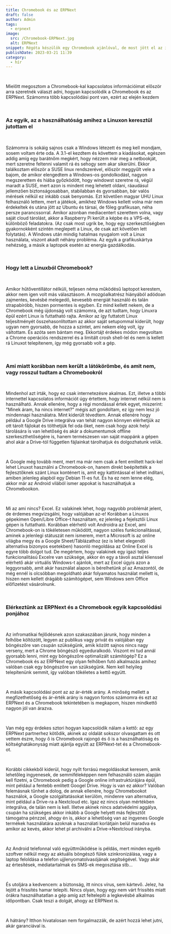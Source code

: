 ```yaml
---
title: Chromebook és az ERPNext
draft: false
author: Admin
tags:
  - erpnext
image:
  src: /Chromebook-ERPNext.jpg
  alt: ERPNext
snippet: Régóta készülök egy Chromebook ajánlóval, de most jött el az ideje, mert egy ideje tényleg mindkettő nagyon jó választás a mindennapi személyes és üzleti életben is.
publishDate: 2023-03-21 11:39
category:
  - hír
---
```


<p><br></p><p>Mielőtt megosztom a Chromebook-kal kapcsolatos információimat először arra szeretnék választ adni, hogyan kapcsolódik a Chromebook és az ERPNext. Számomra több kapcsolódási pont van, ezért az elején kezdem</p><p><br></p><h3>Az egyik, az a használhatóság amihez a Linuxon keresztül jutottam el</h3><p><br></p><p>Számomra is sokáig sajnos csak a Windows létezett és meg kell mondjam, sosem voltam érte oda. A 3.1-el kezdtem és követtem a kiadásokat, egészen addig amíg egy barátnőm megkért, hogy nézzem már meg a netbookját, mert szeretne feltenni valamit rá és sehogy sem akar sikerülni. Ekkor találkoztam először a SUSE linux rendszerével, először meggyűlt vele a bajom, de amikor elengedtem a Windows-os gondolkodást, nagyon megszerettem és hiába győzködött, hogy windowst szeretne rá, végül maradt a SUSE, mert azon is mindent meg lehetett oldani, ráaudásul jellemzően biztonságosabban, stabilabban és gyorsabban, bár valós mérések nélkül ez inkább csak benyomás. Ezt követően magyar UHU Linux felhasználó lettem, mert a játékok, amikhez Windows kellett volna már nem érdekeltek és utána jött az Ubuntu és társai, de főleg grafikusan, néha persze parancssorral. Amikor azonban mediacentert szerettem volna, vagy saját cloud tárolást, akkor a Raspberry Pi került a képbe és a VPS-ek, különböző feladatokra. (Az csak most ugrik be, hogy egy szerkesztőségben gyakornokként szintén meglepett a Linux, de csak azt követően lett folytatás). A Windows után mindig hatalmas nyugalom volt a Linux használata, viszont akadt néhány probléma. Az egyik a grafikuskártya nehézség, a másik a laptopok esetén az energia gazdálkodás.</p><p><br></p><h3>Hogy lett a Linuxból Chromebook?</h3><p><br></p><p>Amikor hűtőventillátor nélküli, teljesen néma működésű laptopot kerestem, akkor nem igen volt más választásom. A mozgóalkatrész hiányából adódoan zajmentes, kevésbé melegedő, kevesebb energiát használó és talán strapabíróbb, hiszen pormentes is egyben. Ez mind kellett nekem, de a Chromebook még újdonság volt számomra, de azt tudtam, hogy Linuxra épül ezért Linux is futtatható rajta. Amikor az így futtatott Linux teljesítményét összehasonlítottam az akkor saját setupommal kiderült, hogy ugyan nem gyorsabb, de hozza a szintet, ami nekem elég volt, így váltottam. És azóta sem bántam meg. Ekkortájt érdekes módon megvoltam a Chrome operációs rendszerrel és a limitált crosh shell-lel és nem is kellett rá Linuxot telepítenem, így még gyorsabb volt a gép.</p><p><br></p><h3>Ami miatt korábban nem került a látókörömbe, és amit nem, vagy rosszul tudtam a Chromebookról</h3><p><br></p><p>Mindenhol azt írták, hogy ez csak internetezésre akalmas. Ezt, illetve a többi internettel kapcsolatos információt úgy értettem, hogy internet nélkül nem is használható. Annak ellenére, hogy a régi mondással értek egyet, miszerint: "Minek áram, ha nincs internet?" mégis azt gondoltam, ez így nem lesz jó mindennapi használatra. Mint kiderült tévedtem. Annak ellenére hogy például a Google Drive integrálva van tehát nagyon könnyen elérhetjük az ott tárolt fájlokat és tölthetjük fel oda őket, nem csak hogy azok helyi tárolására is van lehetőség és akár a dokumentumok offline szerkeszthetőségére is, hanem természesen van saját mappánk a gépen ahol akár a Drive-tól független fájlainkat tárolhatjuk és dolgozhatunk velük.</p><p><br></p><p>A Google még tovább ment, mert ma már nem csak a fent említett hack-kel lehet Linuxot használni a Chromebook-on, hanem direkt beépítették a fejlesztőknek szánt Linux konténert is, amit egy kattintással el lehet indítani, amiben jelenleg alapból egy Debian 11-es fut. És ha ez nem lenne elég, akkor már az Android vilából ismer appokat is használhatjuk a Chromebookon.</p><p><br></p><p>Mi az ami nincs? Excel. Ez valakinek lehet, hogy nagyobb problémát jelent, de érdemes megvizsgálni, hogy valójában az-e! Korábban a Linuxos gépekimen Open/Libre Office-t használtam, ez jelenleg a fejelsztői Linux gépen is futtatható. Korábban elérhető volt Androidra az Excel, ami Chromebook-on is tökéletesen működött, nagyon széles funkcionalitással, aminek a jelenlegi státuszát nem ismerem, mert a Microsoft is az online világba megy és a Google Sheet/Táblázathoz (ez is lehet elegendő alternatíva bizonyos esetekben) hasonló megoldása az Online Excel is egyre több dolgot tud. De megértem, hogy valakinek egy igazi teljes funkcionalitású Excelre van szüksége, akkor én egy a távoli asztal klienssel elérhető akár virtuális Windows-t ajánlok, mert az Excel úgyis azon a leggyorsabb, amit akár használat alapon is bérelhetünk pl az Amazontól, de még ennél is olcsóbban megoldható akár folyamatos használat mellett is, hiszen nem kellett drágább számítógépet, sem Windows sem Office előfizetést vásárolnunk.</p><p><br></p><h3>Elérkeztünk az ERPNext és a Chromebook egyik kapcsolódási ponjához</h3><p><br></p><p>Az infromatikai fejlődésnek azon szakaszában járunk, hogy minden a felhőbe költözött, legyen az publikus vagy privát és valójában egy böngészőre van csupán szükségünk, amik között sajnos nincs nagy verseny, mert a Chrome böngésző egyeduralkodó. Viszont mi tud annál gyorsabb lenni, mint egy böngészőre optimalizált számítógép? Ez a Chromebook és az ERPNext egy olyan felhőben futó alkalmazás amihez valóban csak egy böngészőre van szükségünk. Nem kell helyileg telepítenünk semmit, így valóban tökéletes a kettő együtt.</p><p><br></p><p>A másik kapcsolódási pont az az ár-érték arány. A minőség mellett a megfizethetőség és ár-érték arány is nagyon fontos számomra és ezt az ERPNext és a Chromebook tekintetében is megkapom, hiszen mindkettő nagyon jól van árazva.</p><p><br></p><p>Van még egy érdekes sztori hogyan kapcsolódik nálam a kettő: az egy ERPNext partnerhez kötődik, akinek az oldalát sokszor olvasgattam és ott vettem észre, hogy ő is Chromebook rajongó és ő is a használhatóság és költséghatákonyság miatt ajánlja együtt az ERPNext-tet és a Chromebook-ot.</p><p><br></p><p>Korábbi cikkekből kiderül, hogy nyílt forrású megoldásokat keresem, amik lehetőleg ingyenesek, de semmiféleképpen nem felhasználó szám alapján kell fizetni, a Chromebook pedig a Google online infrastruktúrájára épül, mint például a fentebb említett Googel Drive. Hogy is van ez akkor? Valóban felemásnak tűnhet a dolog, de annak ellenére, hogy Chromebookot használok, a Google szolgáltatásokat kerülöm, mindenre van alternatíva, mint például a Drive-ra a Nextcloud etc. Igaz ez nincs olyan mértékben integrálva, de talán nem is kell. Illetve akinek nincs adatvédelmi aggálya, csupán ha szükséges akkor inkább a Google helyett más fejlesztőt támogatna pénzzel, ahogy én is, akkor a lehetőség van az ingyenes Google termékek használatára azoknak a használati korlátjain belül maradva és amikor az kevés, akkor lehet pl archiválni a Drive-&gt;Nextcloud irányba.</p><p><br></p><p>Az Android telefonnal való együttműködése is példás, mert minden egyéb szoftver nélkül megy az aktuális böngésző fülek szinkronizálása, vagy a laptop feloldása a telefon ujjlenyomatolvasójának segítségével. Vagy akár az értesítések, médiatartalmak és SMS-ek megosztása stb...</p><p><br></p><p>És utoljára a kedvencem: a biztonság, itt nincs vírus, sem kártevő. Jelez, ha lejött a frissítés hamar telepíti. Nincs olyan, hogy egy nem várt frissítés miatt órákra használhatatlan a gép amíg azt feltelepíti a legkevésbé alkalmas időpontban. Csak teszi a dolgát, ahogy az ERPNext is.</p><p><br></p><p>A hátrány? Itthon hivatalosan nem forgalmazzák, de azért hozzá lehet jutni, akár garanciával is.</p>
